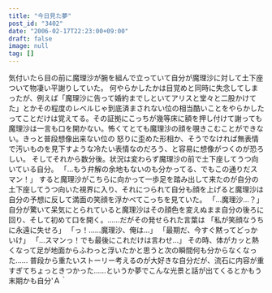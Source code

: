```yaml
---
title: "今日見た夢"
post_id: "3402"
date: "2006-02-17T22:23:00+09:00"
draft: false
image: null
tag: []
---
```



気付いたら目の前に魔理沙が腕を組んで立っていて自分が魔理沙に対して土下座ついて物凄い平謝りしていた。 何やらかしたかは目覚めと同時に失念してしまったが、例えば「魔理沙に告って婚約までしといてアリスと堂々と二股かけてた」とかその程度のレベルじゃ到底済まされない位の相当酷いことをやらかしたってことだけは覚えてる。その証拠にこっちが幾等床に額を押し付けて謝っても魔理沙は一言も口を開かない。怖くてとても魔理沙の顔を覗きこむことができない。きっと普段想像出来ない位の 怒りに歪めた形相か、そうでなければ無表情で汚いものを見下すような冷たい表情なのだろう、と容易に想像がつくのが恐ろしい。 そしてそれから数分後。状況は変わらず魔理沙の前で土下座してうつ向いている自分。 「…もう弁解の余地もないのも分かってる、でもこの通りだスマン！」 すると魔理沙がこちらに向かって一歩足を踏み出して来たのが自分の土下座してうつ向いた視界に入り、それにつられて自分も顔を上げると魔理沙は自分の予想に反して満面の笑顔を浮かべてこっちを見ていた。 「…魔理沙…？」 自分が驚いて呆気にとられていると魔理沙はその顔色を変えぬまま自分の後ろに回り、そして初めて口を開く。……だがその発せられた言葉は 「私が笑顔なうちに永遠に失せろ」 「っ！……魔理沙、俺は…」 「最期だ、今すぐ黙ってどっかいけ」 「…スマンっ！でも最後にこれだけは言わせ…」 その時、体がカッと熱くなって足が地面からふわっと浮いたかと思うと次の瞬間何も分からなくなった…… 普段から重たいストーリー考えるのが大好きな自分だが、流石に内容が重すぎてちょっときつかった……というか夢でこんな光景と話が出てくるとかもう末期かも自分'Ａ｀
